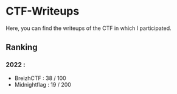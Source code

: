 # CTF-Writeups

Here, you can find the writeups of the CTF in which I participated.

## Ranking

### 2022 :

- BreizhCTF : 38 / 100
- Midnightflag : 19 / 200
